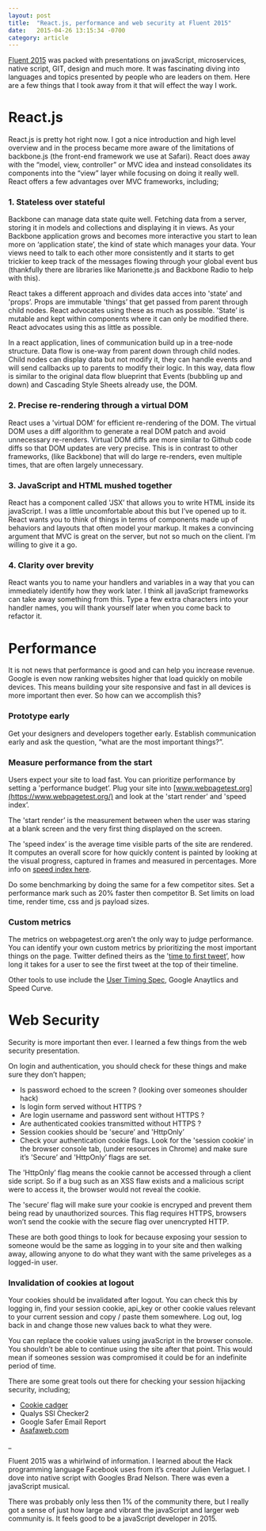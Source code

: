 ```yaml
---
layout: post
title:  "React.js, performance and web security at Fluent 2015"
date:   2015-04-26 13:15:34 -0700
category: article
---
```


[Fluent 2015](http://conferences.oreilly.com/fluent/javascript-html-2015) was packed with presentations on javaScript, microservices, native script, GIT, design and much more. It was fascinating diving into languages and topics presented by people who are leaders on them. Here are a few things that I took away from it that will effect the way I work.

<!-- more -->
<span id="resume"></span>

# React.js

React.js is pretty hot right now. I got a nice introduction and high level overview and in the process became more aware of the limitations of backbone.js (the front-end framework we use at Safari). React does away with the “model, view, controller” or MVC idea and instead consolidates its components into the “view” layer while focusing on doing it really well. React offers a few advantages over MVC frameworks, including;

### 1. Stateless over stateful

Backbone can manage data state quite well. Fetching data from a server, storing it in models and collections and displaying it in views. As your Backbone application grows and becomes more interactive you start to lean more on ‘application state’, the kind of state which manages your data. Your views need to talk to each other more consistently and it starts to get trickier to keep track of the messages flowing through your global event bus (thankfully there are libraries like Marionette.js and Backbone Radio to help with this).

React takes a different approach and divides data acces into 'state’ and 'props’. Props are immutable 'things’ that get passed from parent through child nodes. React advocates using these as much as possible. 'State’ is mutable and kept within components where it can only be modified there. React advocates using this as little as possible.

In a react application, lines of communication build up in a tree-node structure. Data flow is one-way from parent down through child nodes. Child nodes can display data but not modify it, they can handle events and will send callbacks up to parents to modify their logic. In this way, data flow is similar to the original data flow blueprint that Events (bubbling up and down) and Cascading Style Sheets already use, the DOM.

### 2. Precise re-rendering through a virtual DOM

React uses a 'virtual DOM’ for efficient re-rendering of the DOM. The virtual DOM uses a diff algorithm to generate a real DOM patch and avoid unnecessary re-renders. Virtual DOM diffs are more similar to Github code diffs so that DOM updates are very precise. This is in contrast to other frameworks, (like Backbone) that will do large re-renders, even multiple times, that are often largely unnecessary.

### 3. JavaScript and HTML mushed together

React has a component called 'JSX’ that allows you to write HTML inside its javaScript. I was a little uncomfortable about this but I’ve opened up to it. React wants you to think of things in terms of components made up of behaviors and layouts that often model your markup. It makes a convincing argument that MVC is great on the server, but not so much on the client. I’m willing to give it a go.

### 4. Clarity over brevity

React wants you to name your handlers and variables in a way that you can immediately identify how they work later. I think all javaScript frameworks can take away something from this. Type a few extra characters into your handler names, you will thank yourself later when you come back to refactor it.

# Performance

It is not news that performance is good and can help you increase revenue. Google is even now ranking websites higher that load quickly on mobile devices. This means building your site responsive and fast in all devices is more important then ever. So how can we accomplish this?

### Prototype early

Get your designers and developers together early. Establish communication early and ask the question, “what are the most important things?”.

### Measure performance from the start

Users expect your site to load fast. You can prioritize performance by setting a 'performance budget’. Plug your site into [www.webpagetest.org](https://www.webpagetest.org/) and look at the 'start render’ and 'speed index’.

The 'start render’ is the measurement between when the user was staring at a blank screen and the very first thing displayed on the screen.

The 'speed index’ is the average time visible parts of the site are rendered. It computes an overall score for how quickly content is painted by looking at the visual progress, captured in frames and measured in percentages. More info on [speed index here](https://sites.google.com/a/webpagetest.org/docs/using-webpagetest/metrics/speed-index).

Do some benchmarking by doing the same for a few competitor sites. Set a performance mark such as 20% faster then competitor B. Set limits on load time, render time, css and js payload sizes.

### Custom metrics

The metrics on webpagetest.org aren’t the only way to judge performance. You can identify your own custom metrics by prioritizing the most important things on the page. Twitter defined theirs as the '[time to first tweet](https://blog.twitter.com/2012/improving-performance-on-twittercom)’, how long it takes for a user to see the first tweet at the top of their timeline.

Other tools to use include the [User Timing Spec](https://www.w3.org/TR/user-timing/#introduction), Google Anaytlics and Speed Curve.

# Web Security

Security is more important then ever. I learned a few things from the web security presentation.

On login and authentication, you should check for these things and make sure they don’t happen;

* Is password echoed to the screen ? (looking over someones shoulder hack)
* Is login form served without HTTPS ?
* Are login username and password sent without HTTPS ?
* Are authenticated cookies transmitted without HTTPS ?
* Session cookies should be 'secure’ and 'HttpOnly’
* Check your authentication cookie flags. Look for the 'session cookie’ in the browser console tab, (under resources in Chrome) and make sure it’s 'Secure’ and 'HttpOnly’ flags are set.

The 'HttpOnly’ flag means the cookie cannot be accessed through a client side script. So if a bug such as an XSS flaw exists and a malicious script were to access it, the browser would not reveal the cookie.

The 'secure’ flag will make sure your cookie is encryped and prevent them being read by unauthorized sources. This flag requires HTTPS, browsers won’t send the cookie with the secure flag over unencrypted HTTP.

These are both good things to look for because exposing your session to someone would be the same as logging in to your site and then walking away, allowing anyone to do what they want with the same priveleges as a logged-in user.

### Invalidation of cookies at logout

Your cookies should be invalidated after logout. You can check this by logging in, find your session cookie, api_key or other cookie values relevant to your current session and copy / paste them somewhere. Log out, log back in and change those new values back to what they were.

You can replace the cookie values using javaScript in the browser console. You shouldn’t be able to continue using the site after that point. This would mean if someones session was compromised it could be for an indefinite period of time.

There are some great tools out there for checking your session hijacking security, including;

* [Cookie cadger](https://www.cookiecadger.com/)
* Qualys SSl Checker2
* Google Safer Email Report
* [Asafaweb.com](https://asafaweb.com/)

_


Fluent 2015 was a whirlwind of information. I learned about the Hack programming language Facebook uses from it’s creator Julien Verlaguet. I dove into native script with Googles Brad Nelson. There was even a javaScript musical.

There was probably only less then 1% of the community there, but I really got a sense of just how large and vibrant the javaScript and larger web community is. It feels good to be a javaScript developer in 2015.
